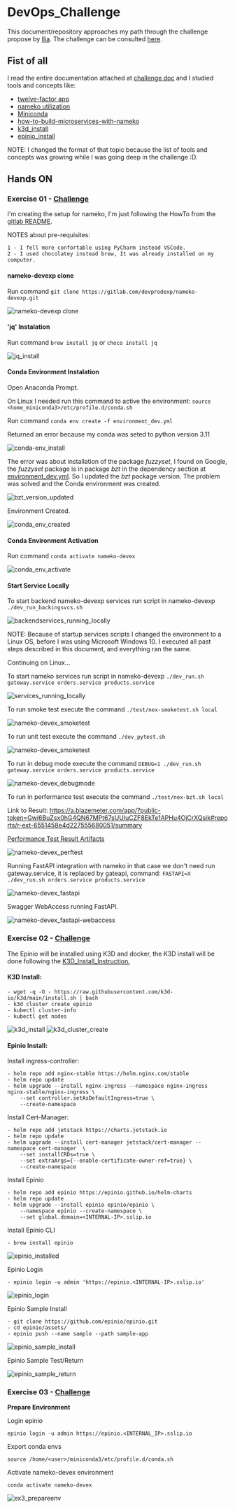 # DevOps_Challenge

This document/repository approaches my path through the challenge propose by [Ilia](https://ilia.digital/en/).
The challenge can be consulted [here](challenge_description/DevOps_Engineer_-_Case_Study.pdf).

## Fist of all

I read the entire documentation attached at [challenge doc](challenge_description/DevOps_Engineer_-_Case_Study.pdf) and I studied tools and concepts like:
 - [twelve-factor app](https://12factor.net/)
 - [nameko utilization](https://blog.geekhunter.com.br/python-microservices/)
 - [Miniconda](https://docs.conda.io/projects/conda/en/latest/user-guide/concepts/environments.html)
 - [how-to-build-microservices-with-nameko](https://www.coditation.com/blog/how-to-build-microservices-with-nameko)
 - [k3d_install](https://k3d.io/v5.6.0/#installation)
 - [epinio_install](https://docs.epinio.io/installation/other_inst_scenarios/install_epinio_on_k3d)

NOTE: I changed the format of that topic because the list of tools and concepts was growing while I was going deep in the challenge :D.

## Hands ON

### Exercise 01 - [Challenge](challenge_description/DevOps_Engineer_-_Case_Study.pdf)

I'm creating the setup for nameko, I'm just following the HowTo from the [gitlab README](https://gitlab.com/devprodexp/nameko-devexp/-/blob/main/README-DevEnv.md).

NOTES about pre-requisites:

    1 - I fell more confortable using PyCharm instead VSCode.
    2 - I used chocolatey instead brew, It was already installed on my computer.

#### **nameko-devexp clone**

Run command `git clone https://gitlab.com/devprodexp/nameko-devexp.git` 

![nameko-devexp clone](images/nameko-devexp_clone.md.png)

#### **'jq' Instalation** 

Run command `brew install jq` or `choco install jq`

![jq_install](images/choco_jq_install.png)

#### **Conda Environment Instalation** 

Open Anaconda Prompt.

On Linux I needed run this command to active the environment: `source <home_miniconda3>/etc/profile.d/conda.sh`

Run command `conda env create -f environment_dev.yml`

Returned an error because my conda was seted to python version 3.11

![conda-env_install](images/conda-env_error01.png)

The error was about installation of the package _fuzzyset_, I found on Google, the _fuzzyset_ package is in package _bzt_ in the dependency section at [environment_dev.yml](nameko-devexp/environment_dev.yml). So I updated the _bzt_ package version. The problem was solved and the Conda environment was created.

![bzt_version_updated](images/bzt_version_update.yml.png)

Environment Created.

![conda_env_created](images/conda_env_created.png)

#### **Conda Environment Activation** 

Run command `conda activate nameko-devex`

![conda_env_activate](images/conda_env_activate.png)

#### **Start Service Locally** 

To start backend nameko-devexp services run script in nameko-devexp `./dev_run_backingsvcs.sh`

![backendservices_running_locally](images/locally_backendservices_running.png)

NOTE: Because of startup services scripts I changed the environment to a Linux OS, before I was using Microsoft Windows 10. I executed all past steps described in this document, and everything ran the same. 

Continuing on Linux...

To start nameko services run script in nameko-devexp `./dev_run.sh gateway.service orders.service products.service`

![services_running_locally](images/locally_services_running.png)

To run smoke test execute the command `./test/nex-smoketest.sh local`

![nameko-devex_smoketest](images/nameko-devexp_smoketest.png)

To run unit test execute the command `./dev_pytest.sh`

![nameko-devex_smoketest](images/nameko-devexp_unittest.png)

To run in debug mode execute the command `DEBUG=1 ./dev_run.sh gateway.service orders.service products.service`

![nameko-devex_debugmode](images/nameko-devexp_debugmode.png)

To run in performance test execute the command `./test/nex-bzt.sh local`

Link to Result: https://a.blazemeter.com/app/?public-token=Gwi6BuZsx0hG4QN67MPt67sUUIuCZF8EkTe1APHu4OjCrXQsik#reports/r-ext-6551458e4d227555680051/summary

[Performance Test Result Artifacts](performanceTestResult)

![nameko-devex_perftest](images/nameko-devexp_perftest.png)

Running FastAPI integration with nameko in that case we don't need run gateway.service, it is replaced by gateapi, command: `FASTAPI=X ./dev_run.sh orders.service products.service`

![nameko-devex_fastapi](images/nameko-devexp_FastAPI_Integration.png)

Swagger WebAccess running FastAPI.

![nameko-devex_fastapi-webaccess](images/nameko-devexp_FastAPI_WebAccess.png)

### Exercise 02 - [Challenge](challenge_description/DevOps_Engineer_-_Case_Study.pdf)

The Epinio will be installed using K3D and docker, the K3D install will be done following the [K3D_Install_Instruction.](https://k3d.io/v5.6.0/#installation)

#### **K3D Install:**

    - wget -q -O - https://raw.githubusercontent.com/k3d-io/k3d/main/install.sh | bash
    - k3d cluster create epinio
    - kubectl cluster-info
    - kubectl get nodes

![k3d_install](images/k3d_install.png)
![k3d_cluster_create](images/k3d_cluster_created.png)

#### **Epinio Install:**

Install ingress-controller:

    - helm repo add nginx-stable https://helm.nginx.com/stable
    - helm repo update
    - helm upgrade --install nginx-ingress --namespace nginx-ingress nginx-stable/nginx-ingress \
        --set controller.setAsDefaultIngress=true \
        --create-namespace

Install Cert-Manager:
    
    - helm repo add jetstack https://charts.jetstack.io
    - helm repo update
    - helm upgrade --install cert-manager jetstack/cert-manager --namespace cert-manager  \
        --set installCRDs=true \
        --set extraArgs={--enable-certificate-owner-ref=true} \
        --create-namespace   

Install Epinio
    
    - helm repo add epinio https://epinio.github.io/helm-charts
    - helm repo update
    - helm upgrade --install epinio epinio/epinio \
        --namespace epinio --create-namespace \
        --set global.domain=<INTERNAL-IP>.sslip.io

Install Epinio CLI

    - brew install epinio

![epinio_installed](images/epinio_installed.png)

Epinio Login

    - epinio login -u admin 'https://epinio.<INTERNAL-IP>.sslip.io'

![epinio_login](images/epinio_login.png)

Epinio Sample Install

    - git clone https://github.com/epinio/epinio.git
    - cd epinio/assets/
    - epinio push --name sample --path sample-app

![epinio_sample_install](images/epinio_sample_install.png)

Epinio Sample Test/Return

![epinio_sample_return](images/epinio_sample_curlreturn.png)

### Exercise 03 - [Challenge](challenge_description/DevOps_Engineer_-_Case_Study.pdf)

**Prepare Environment**

Login epinio

`epinio login -u admin https://epinio.<INTERNAL_IP>.sslip.io`

 Export conda envs

`source /home/<user>/miniconda3/etc/profile.d/conda.sh`

Activate nameko-devex environment

`conda activate nameko-devex` 

![ex3_prepareenv](images/ex3_prepareenv.png)

